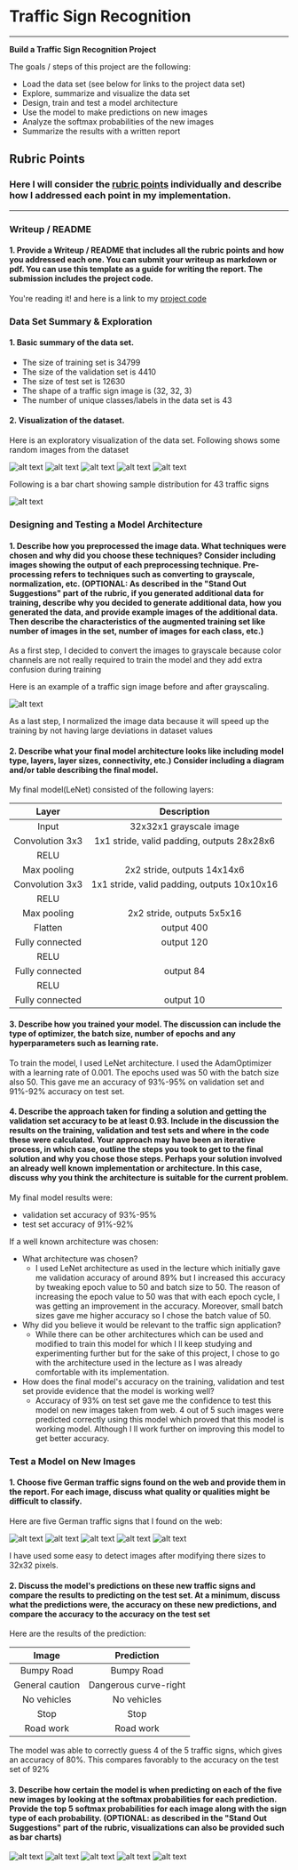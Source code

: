 # **Traffic Sign Recognition** 
---

**Build a Traffic Sign Recognition Project**

The goals / steps of this project are the following:
* Load the data set (see below for links to the project data set)
* Explore, summarize and visualize the data set
* Design, train and test a model architecture
* Use the model to make predictions on new images
* Analyze the softmax probabilities of the new images
* Summarize the results with a written report


[//]: # (Image References)

[image1]: ./writeup/1.png "Visualization"
[image2]: ./writeup/2.png 
[image3]: ./writeup/3.png 
[image4]: ./writeup/4.png 
[image5]: ./writeup/5.png 
[image6]: ./writeup/6.png "Bar Chart"
[image7]: ./writeup/7.png "Visualization & Grayscaling"
[image8]: ./my_images/bumpy.jpg "Bumpy Road"
[image9]: ./my_images/caution.jpg "General Caution"
[image10]: ./my_images/no-vehicles.jpg "No Vehicles"
[image11]: ./my_images/stop.jpg "Stop"
[image12]: ./my_images/work.jpg "Road work"
[image13]: ./writeup/8.png 
[image14]: ./writeup/9.png 
[image15]: ./writeup/10.png 
[image16]: ./writeup/11.png 
[image17]: ./writeup/12.png 

## Rubric Points
### Here I will consider the [rubric points](https://review.udacity.com/#!/rubrics/481/view) individually and describe how I addressed each point in my implementation.  

---
### Writeup / README

#### 1. Provide a Writeup / README that includes all the rubric points and how you addressed each one. You can submit your writeup as markdown or pdf. You can use this template as a guide for writing the report. The submission includes the project code.

You're reading it! and here is a link to my [project code](https://github.com/archit69/Traffic_Sign_Classifier/blob/master/Submission-Traffic_Sign_Classifier.ipynb)

### Data Set Summary & Exploration

#### 1. Basic summary of the data set.

* The size of training set is 34799
* The size of the validation set is 4410
* The size of test set is 12630
* The shape of a traffic sign image is (32, 32, 3)
* The number of unique classes/labels in the data set is 43

#### 2. Visualization of the dataset.

Here is an exploratory visualization of the data set. Following shows some random images from the dataset

![alt text][image1]
![alt text][image2]
![alt text][image3]
![alt text][image4]
![alt text][image5]

Following is a bar chart showing sample distribution for 43 traffic signs

![alt text][image6]

### Designing and Testing a Model Architecture

#### 1. Describe how you preprocessed the image data. What techniques were chosen and why did you choose these techniques? Consider including images showing the output of each preprocessing technique. Pre-processing refers to techniques such as converting to grayscale, normalization, etc. (OPTIONAL: As described in the "Stand Out Suggestions" part of the rubric, if you generated additional data for training, describe why you decided to generate additional data, how you generated the data, and provide example images of the additional data. Then describe the characteristics of the augmented training set like number of images in the set, number of images for each class, etc.)

As a first step, I decided to convert the images to grayscale because color channels are not really required to train the model and they add extra confusion during training

Here is an example of a traffic sign image before and after grayscaling.

![alt text][image7]

As a last step, I normalized the image data because it will speed up the training by not having large deviations in dataset values


#### 2. Describe what your final model architecture looks like including model type, layers, layer sizes, connectivity, etc.) Consider including a diagram and/or table describing the final model.

My final model(LeNet) consisted of the following layers:

| Layer         		|     Description	        					| 
|:---------------------:|:---------------------------------------------:| 
| Input         		| 32x32x1 grayscale image   					| 
| Convolution 3x3     	| 1x1 stride, valid padding, outputs 28x28x6 	|
| RELU					|												|
| Max pooling	      	| 2x2 stride,  outputs 14x14x6 					|
| Convolution 3x3	    | 1x1 stride, valid padding, outputs 10x10x16	|
| RELU					|												|
| Max pooling	      	| 2x2 stride,  outputs 5x5x16 					|
| Flatten		      	| output 400									|
| Fully connected		| output 120   									|
| RELU					|												|
| Fully connected		| output 84   									|
| RELU					|												|
| Fully connected		| output 10   									|

 
#### 3. Describe how you trained your model. The discussion can include the type of optimizer, the batch size, number of epochs and any hyperparameters such as learning rate.

To train the model, I used LeNet architecture. I used the AdamOptimizer with a learning rate of 0.001. The epochs used was 50 with the batch size also 50. This gave me an accuracy of 93%-95% on validation set and 91%-92% accuracy on test set.
 

#### 4. Describe the approach taken for finding a solution and getting the validation set accuracy to be at least 0.93. Include in the discussion the results on the training, validation and test sets and where in the code these were calculated. Your approach may have been an iterative process, in which case, outline the steps you took to get to the final solution and why you chose those steps. Perhaps your solution involved an already well known implementation or architecture. In this case, discuss why you think the architecture is suitable for the current problem.

My final model results were:
* validation set accuracy of 93%-95% 
* test set accuracy of 91%-92%

If a well known architecture was chosen:
* What architecture was chosen?
  * I used LeNet architecture as used in the lecture which initially gave me validation accuracy of around 89% but I increased this accuracy by tweaking epoch value to 50 and batch size to 50. The reason of increasing the epoch value to 50 was that with each epoch cycle, I was getting an improvement in the accuracy. Moreover, small batch sizes gave me higher accuracy so I chose the batch value of 50.
* Why did you believe it would be relevant to the traffic sign application?
  * While there can be other architectures which can be used and modified to train this model for which I ll keep studying and experimenting further but for the sake of this project, I chose to go with the architecture used in the lecture as I was already comfortable with its implementation.
* How does the final model's accuracy on the training, validation and test set provide evidence that the model is working well?
  * Accuracy of 93% on test set gave me the confidence to test this model on new images taken from web. 4 out of 5 such images were predicted correctly using this model which proved that this model is working model. Although I ll work further on improving this model to get better accuracy.
 

### Test a Model on New Images

#### 1. Choose five German traffic signs found on the web and provide them in the report. For each image, discuss what quality or qualities might be difficult to classify.

Here are five German traffic signs that I found on the web:

![alt text][image8] ![alt text][image9] ![alt text][image10] 
![alt text][image11] ![alt text][image12]

I have used some easy to detect images after modifying there sizes to 32x32 pixels.

#### 2. Discuss the model's predictions on these new traffic signs and compare the results to predicting on the test set. At a minimum, discuss what the predictions were, the accuracy on these new predictions, and compare the accuracy to the accuracy on the test set 
Here are the results of the prediction:

| Image			        |     Prediction	        					| 
|:---------------------:|:---------------------------------------------:| 
| Bumpy Road      		| Bumpy Road   									| 
| General caution       | Dangerous curve-right 						|
| No vehicles			| No vehicles									|
| Stop   	      		| Stop      					 				|
| Road work 			| Road work     				     			|


The model was able to correctly guess 4 of the 5 traffic signs, which gives an accuracy of 80%. This compares favorably to the accuracy on the test set of 92%

#### 3. Describe how certain the model is when predicting on each of the five new images by looking at the softmax probabilities for each prediction. Provide the top 5 softmax probabilities for each image along with the sign type of each probability. (OPTIONAL: as described in the "Stand Out Suggestions" part of the rubric, visualizations can also be provided such as bar charts)


![alt text][image13] ![alt text][image14] ![alt text][image15] 
![alt text][image16] ![alt text][image17]
